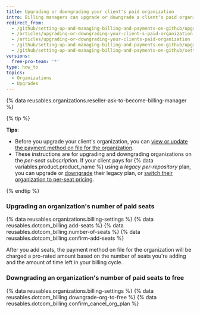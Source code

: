 ```yaml
---
title: Upgrading or downgrading your client's paid organization
intro: Billing managers can upgrade or downgrade a client's paid organization at any time.
redirect_from:
  - /github/setting-up-and-managing-billing-and-payments-on-github/upgrading-or-downgrading-your-clients-paid-organization
  - /articles/upgrading-or-downgrading-your-client-s-paid-organization
  - /articles/upgrading-or-downgrading-your-clients-paid-organization
  - /github/setting-up-and-managing-billing-and-payments-on-github/upgrading-or-downgrading-your-clients-paid-organization
  - /github/setting-up-and-managing-billing-and-payments-on-github/setting-up-paid-organizations-for-procurement-companies/upgrading-or-downgrading-your-clients-paid-organization
versions:
  free-pro-team: '*'
type: how_to
topics:
  - Organizations
  - Upgrades
---
```


{% data reusables.organizations.reseller-ask-to-become-billing-manager %}

{% tip %}

**Tips**:
- Before you upgrade your client's organization, you can [view or update the payment method on file for the organization](/articles/adding-or-editing-a-payment-method).
- These instructions are for upgrading and downgrading organizations on the *per-seat subscription*. If your client pays for {% data variables.product.product_name %} using a *legacy per-repository* plan, you can upgrade or [downgrade](/articles/downgrading-your-github-subscription) their legacy plan, or [switch their organization to per-seat pricing](/articles/upgrading-your-github-subscription).

{% endtip %}

### Upgrading an organization's number of paid seats

{% data reusables.organizations.billing-settings %}
{% data reusables.dotcom_billing.add-seats %}
{% data reusables.dotcom_billing.number-of-seats %}
{% data reusables.dotcom_billing.confirm-add-seats %}

After you add seats, the payment method on file for the organization will be charged a pro-rated amount based on the number of seats you're adding and the amount of time left in your billing cycle.

### Downgrading an organization's number of paid seats to free

{% data reusables.organizations.billing-settings %}
{% data reusables.dotcom_billing.downgrade-org-to-free %}
{% data reusables.dotcom_billing.confirm_cancel_org_plan %}
